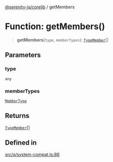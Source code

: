 [@serenity-is/corelib](../README.md) / getMembers

# Function: getMembers()

> **getMembers**(`type`, `memberTypes`): [`TypeMember`](../interfaces/TypeMember.md)[]

## Parameters

### type

`any`

### memberTypes

[`MemberType`](../enumerations/MemberType.md)

## Returns

[`TypeMember`](../interfaces/TypeMember.md)[]

## Defined in

[src/q/system-compat.ts:86](https://github.com/serenity-is/serenity/blob/master/packages/corelib/src/q/system-compat.ts#L86)
